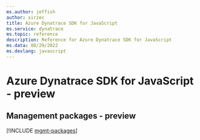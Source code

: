 ```yaml
---
ms.author: jeffish
author: xirzec
title: Azure Dynatrace SDK for JavaScript
ms.service: dynatrace
ms.topic: reference
description: Reference for Azure Dynatrace SDK for JavaScript
ms.data: 08/29/2022
ms.devlang: javascript
---
```

# Azure Dynatrace SDK for JavaScript - preview

## Management packages - preview
[!INCLUDE [mgmt-packages](dynatrace-mgmt-index.md)]